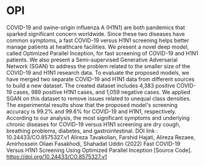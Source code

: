 # OPI
COVID-19 and swine-origin influenza A (H1N1) are both pandemics that sparked significant concern worldwide. Since these two diseases have common symptoms, a fast COVID-19 versus H1N1 screening helps better manage patients at healthcare facilities. We present a novel deep model, called Optimized Parallel Inception, for fast screening of COVID-19 and H1N1 patients. We also present a Semi-supervised Generative Adversarial Network (SGAN) to address the problem related to the smaller size of the COVID-19 and H1N1 research data. To evaluate the proposed models, we have merged two separate COVID-19 and H1N1 data from different sources to build a new dataset. The created dataset includes 4,383 positive COVID-19 cases, 989 positive H1N1 cases, and 1,059 negative cases. We applied SGAN on this dataset to remove issues related to unequal class densities. The experimental results show that the proposed model's screening accuracy is 99.2\% and 99.6\% for COVID-19 and H1N1, respectively. According to our analysis, the most significant symptoms and underlying chronic diseases for COVID-19 versus H1N1 screening are dry cough, breathing problems, diabetes, and gastrointestinal.
DOI link : 10.24433/CO.8575327.v1
Alireza Tavakolian, Farshid Hajati, Alireza Rezaee, Amirhossein Oliaei Fasakhodi, Shahadat Uddin (2022) Fast COVID-19 Versus H1N1 Screening Using Optimized Parallel Inception [Source Code]. https://doi.org/10.24433/CO.8575327.v1
